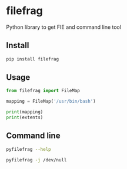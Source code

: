 # filefrag

Python library to get FIE and command line tool

## Install

```bash
pip install filefrag
```

## Usage

```python
from filefrag import FileMap

mapping = FileMap('/usr/bin/bash')

print(mapping)
print(extents)
```

## Command line

```bash
pyfilefrag --help

pyfilefrag -j /dev/null
```
